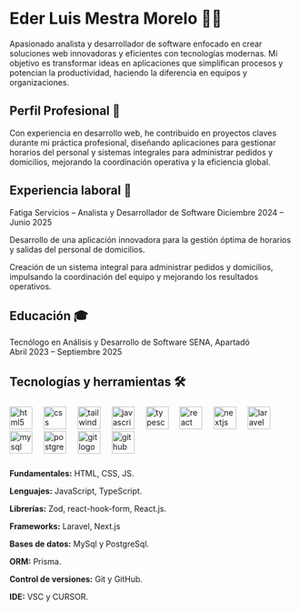 # Eder Luis Mestra Morelo 🧑‍💻

Apasionado analista y desarrollador de software enfocado en crear soluciones web innovadoras y eficientes con tecnologías modernas. Mi objetivo es transformar ideas en aplicaciones que simplifican procesos y potencian la productividad, haciendo la diferencia en equipos y organizaciones.

## Perfil Profesional 💼

Con experiencia en desarrollo web, he contribuido en proyectos claves durante mi práctica profesional, diseñando aplicaciones para gestionar horarios del personal y sistemas integrales para administrar pedidos y domicilios, mejorando la coordinación operativa y la eficiencia global.

## Experiencia laboral 🚀

Fatiga Servicios – Analista y Desarrollador de Software
Diciembre 2024 – Junio 2025

Desarrollo de una aplicación innovadora para la gestión óptima de horarios y salidas del personal de domicilios.

Creación de un sistema integral para administrar pedidos y domicilios, impulsando la coordinación del equipo y mejorando los resultados operativos.
## Educación 🎓

Tecnólogo en Análisis y Desarrollo de Software
SENA, Apartadó
Abril 2023 – Septiembre 2025

## Tecnologías y herramientas 🛠️

###

<div align="left">
  <img src="https://cdn.jsdelivr.net/gh/devicons/devicon/icons/html5/html5-original.svg" height="40" alt="html5 logo"  />
  <img width="12" />
  <img src="https://cdn.jsdelivr.net/gh/devicons/devicon/icons/css3/css3-original.svg" height="40" alt="css logo"  />
  <img width="12" />
  <img src="https://cdn.jsdelivr.net/gh/devicons/devicon/icons/tailwindcss/tailwindcss-original-wordmark.svg" height="40" alt="tailwindcss logo"  />
  <img width="12" />
  <img src="https://cdn.jsdelivr.net/gh/devicons/devicon/icons/javascript/javascript-original.svg" height="40" alt="javascript logo"  />
  <img width="12" />
  <img src="https://cdn.jsdelivr.net/gh/devicons/devicon/icons/typescript/typescript-original.svg" height="40" alt="typescript logo"  />
  <img width="12" />
  <img src="https://cdn.jsdelivr.net/gh/devicons/devicon/icons/react/react-original.svg" height="40" alt="react logo"  />
  <img width="12" />
  <img src="https://cdn.jsdelivr.net/gh/devicons/devicon/icons/nextjs/nextjs-original.svg" height="40" alt="nextjs logo"  />
  <img width="12" />
  <img src="https://cdn.jsdelivr.net/gh/devicons/devicon/icons/laravel/laravel-original.svg" height="40" alt="laravel logo"  />
  <img width="12" />
  <img src="https://cdn.jsdelivr.net/gh/devicons/devicon/icons/mysql/mysql-original.svg" height="40" alt="mysql logo"  />
  <img width="12" />
  <img src="https://cdn.jsdelivr.net/gh/devicons/devicon/icons/postgresql/postgresql-original.svg" height="40" alt="postgresql logo"  />
  <img width="12" />
  <img src="https://cdn.jsdelivr.net/gh/devicons/devicon/icons/git/git-original.svg" height="40" alt="git logo"  />
  <img width="12" />
  <img src="https://cdn.jsdelivr.net/gh/devicons/devicon/icons/github/github-original.svg" height="40" alt="github logo"  />
</div>

###

**Fundamentales:** HTML, CSS, JS.

**Lenguajes:** JavaScript, TypeScript.

**Librerías:** Zod, react-hook-form, React.js.

**Frameworks:** Laravel, Next.js

**Bases de datos:** MySql y PostgreSql.

**ORM:** Prisma.

**Control de versiones:** Git y GitHub.

**IDE:** VSC y CURSOR.

###
